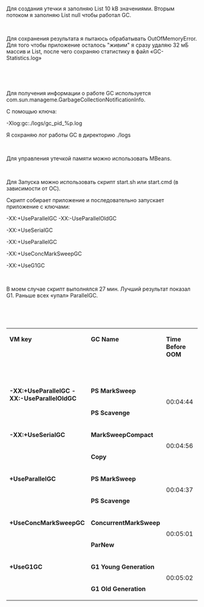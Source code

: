<p class="p1"><br></p>
<p class="p1"><br></p>
<p class="p2">Для создания утечки я заполняю List 10 kB значениями. Вторым потоком я заполняю List null чтобы работал GC.</p>
<p class="p3"><br></p>
<p class="p2">Для сохранения результата я пытаюсь обрабатывать OutOfMemoryError. Для того чтобы приложение осталось "живим" я сразу удаляю 32 мБ массив и List, после чего сохраняю статистику в файл «GC-Statistics.log»</p>
<p class="p3"><br></p>
<p class="p3"><br></p>
<p class="p2">Для получения информации о работе GC используется com.sun.manageme.GarbageCollectionNotificationInfo.</p>
<p class="p2">С помощью ключа:</p>
<p class="p2">-Xlog:gc:./logs/gc_pid_%p.log</p>
<p class="p2">Я сохраняю лог работы GC в директорию ./logs</p>
<p class="p3"><br></p>
<p class="p2">Для управления утечкой памяти можно использовать MBeans.</p>
<p class="p3"><br></p>
<p class="p2">Для Запуска можно использовать скрипт start.sh или start.cmd (в зависимости от ОС).</p>
<p class="p2">Скрипт собирает приложение и последовательно запускает приложение с ключами:</p>
<p class="p2">-XX:+UseParallelGC -XX:-UseParallelOldGC</p>
<p class="p2">-XX:+UseSerialGC</p>
<p class="p2">-XX:+UseParallelGC</p>
<p class="p2">-XX:+UseConcMarkSweepGC</p>
<p class="p2">-XX:+UseG1GC</p>
<p class="p3"><br></p>
<p class="p2">В моем случае скрипт выполнялся 27 мин. Лучший результат показал G1. Раньше всех «упал» ParallelGC.</p>
<p class="p1"><br></p>
<p class="p1"><br></p>
<table cellspacing="0" cellpadding="0" class="t1">
  <tbody>
    <tr>
      <td rowspan="2" valign="top" class="td1">
        <p class="p2"><span class="s1"><b>VM key</b></span></p>
      </td>
      <td rowspan="2" valign="top" class="td2">
        <p class="p2"><span class="s1"><b>GC Name</b></span></p>
      </td>
      <td rowspan="2" valign="top" class="td3">
        <p class="p2"><span class="s1"><b>Time Before OOM</b></span></p>
      </td>
      <td rowspan="2" valign="top" class="td4">
        <p class="p2"><span class="s1"><b>Count</b></span></p>
      </td>
      <td colspan="2" valign="top" class="td5">
        <p class="p2"><span class="s1"><b>Time</b></span></p>
      </td>
      <td colspan="2" valign="top" class="td6">
        <p class="p2"><span class="s1"><b>Memory</b></span></p>
      </td>
      <td colspan="2" valign="top" class="td7">
        <p class="p2"><span class="s1"><b>Operations</b></span></p>
      </td>
    </tr>
    <tr>
      <td valign="top" class="td8">
        <p class="p2"><span class="s1"><b><span class="Apple-converted-space"> </span>Total (ms)</b></span></p>
      </td>
      <td valign="top" class="td9">
        <p class="p2"><span class="s1"><b>AVG (ms)</b></span></p>
      </td>
      <td valign="top" class="td10">
        <p class="p2"><span class="s1"><b>Total (Mb)</b></span></p>
      </td>
      <td valign="top" class="td11">
        <p class="p2"><span class="s1"><b>AVG (Mb)</b></span></p>
      </td>
      <td valign="top" class="td11">
        <p class="p2"><span class="s1"><b>Added</b></span></p>
      </td>
      <td valign="top" class="td12">
        <p class="p2"><span class="s1"><b>Deleted</b></span></p>
      </td>
    </tr>
    <tr>
      <td rowspan="2" valign="top" class="td13">
        <p class="p3"><span class="s1"><b>-XX:+UseParallelGC -XX:-UseParallelOldGC</b></span></p>
        <p class="p1"><br></p>
      </td>
      <td valign="top" class="td14">
        <p class="p3"><span class="s1"><b>PS MarkSweep</b></span></p>
      </td>
      <td rowspan="2" valign="middle" class="td15">
        <p class="p4"><span class="s1">00:04:44</span></p>
      </td>
      <td valign="middle" class="td16">
        <p class="p2"><span class="s1">32</span></p>
      </td>
      <td valign="middle" class="td17">
        <p class="p2"><span class="s1">5384</span></p>
      </td>
      <td valign="middle" class="td18">
        <p class="p2"><span class="s1">168</span></p>
      </td>
      <td valign="middle" class="td19">
        <p class="p2"><span class="s1">368</span></p>
      </td>
      <td valign="middle" class="td20">
        <p class="p2"><span class="s1">12</span></p>
      </td>
      <td rowspan="2" valign="middle" class="td21">
        <p class="p4"><span class="s1">22321</span></p>
      </td>
      <td rowspan="2" valign="middle" class="td22">
        <p class="p4"><span class="s1">11187</span></p>
      </td>
    </tr>
    <tr>
      <td valign="top" class="td23">
        <p class="p3"><span class="s1"><b>PS Scavenge</b></span></p>
      </td>
      <td valign="middle" class="td24">
        <p class="p2"><span class="s1">4</span></p>
      </td>
      <td valign="middle" class="td25">
        <p class="p2"><span class="s1">159</span></p>
      </td>
      <td valign="middle" class="td26">
        <p class="p2"><span class="s1">40</span></p>
      </td>
      <td valign="middle" class="td27">
        <p class="p2"><span class="s1">99</span></p>
      </td>
      <td valign="middle" class="td28">
        <p class="p2"><span class="s1">25</span></p>
      </td>
    </tr>
    <tr>
      <td rowspan="2" valign="top" class="td29">
        <p class="p3"><span class="s1"><b>-XX:+UseSerialGC</b></span></p>
        <p class="p1"><br></p>
      </td>
      <td valign="top" class="td30">
        <p class="p3"><span class="s1"><b>MarkSweepCompact</b></span></p>
      </td>
      <td rowspan="2" valign="middle" class="td31">
        <p class="p4"><span class="s1">00:04:56</span></p>
      </td>
      <td valign="middle" class="td32">
        <p class="p2"><span class="s1">25</span></p>
      </td>
      <td valign="middle" class="td33">
        <p class="p2"><span class="s1">4610</span></p>
      </td>
      <td valign="middle" class="td34">
        <p class="p2"><span class="s1">184</span></p>
      </td>
      <td valign="middle" class="td35">
        <p class="p2"><span class="s1">372</span></p>
      </td>
      <td valign="middle" class="td36">
        <p class="p2"><span class="s1">15</span></p>
      </td>
      <td rowspan="2" valign="middle" class="td37">
        <p class="p4"><span class="s1">23591</span></p>
      </td>
      <td rowspan="2" valign="middle" class="td38">
        <p class="p4"><span class="s1">11799</span></p>
      </td>
    </tr>
    <tr>
      <td valign="top" class="td39">
        <p class="p5"><span class="s1"><b>Copy</b></span></p>
      </td>
      <td valign="middle" class="td40">
        <p class="p2"><span class="s1">5</span></p>
      </td>
      <td valign="middle" class="td41">
        <p class="p2"><span class="s1">254</span></p>
      </td>
      <td valign="middle" class="td42">
        <p class="p2"><span class="s1">51</span></p>
      </td>
      <td valign="middle" class="td43">
        <p class="p2"><span class="s1">118</span></p>
      </td>
      <td valign="middle" class="td44">
        <p class="p2"><span class="s1">23</span></p>
      </td>
    </tr>
    <tr>
      <td rowspan="2" valign="top" class="td45">
        <p class="p3"><span class="s1"><b>+UseParallelGC</b></span></p>
      </td>
      <td valign="top" class="td30">
        <p class="p3"><span class="s1"><b>PS MarkSweep</b></span></p>
      </td>
      <td rowspan="2" valign="middle" class="td46">
        <p class="p4"><span class="s1">00:04:37</span></p>
      </td>
      <td valign="middle" class="td32">
        <p class="p2"><span class="s1">16</span></p>
      </td>
      <td valign="middle" class="td33">
        <p class="p2"><span class="s1">2336</span></p>
      </td>
      <td valign="middle" class="td34">
        <p class="p2"><span class="s1">146</span></p>
      </td>
      <td valign="middle" class="td35">
        <p class="p2"><span class="s1">368</span></p>
      </td>
      <td valign="middle" class="td36">
        <p class="p2"><span class="s1">23</span></p>
      </td>
      <td rowspan="2" valign="middle" class="td47">
        <p class="p4"><span class="s1">22321</span></p>
      </td>
      <td rowspan="2" valign="middle" class="td48">
        <p class="p4"><span class="s1">11183</span></p>
      </td>
    </tr>
    <tr>
      <td valign="top" class="td49">
        <p class="p3"><span class="s1"><b>PS Scavenge<span class="Apple-converted-space"> </span></b></span></p>
      </td>
      <td valign="middle" class="td50">
        <p class="p2"><span class="s1">4</span></p>
      </td>
      <td valign="middle" class="td51">
        <p class="p2"><span class="s1">170</span></p>
      </td>
      <td valign="middle" class="td52">
        <p class="p2"><span class="s1">42</span></p>
      </td>
      <td valign="middle" class="td53">
        <p class="p2"><span class="s1">99</span></p>
      </td>
      <td valign="middle" class="td54">
        <p class="p2"><span class="s1">25</span></p>
      </td>
    </tr>
    <tr>
      <td rowspan="2" valign="top" class="td55">
        <p class="p3"><span class="s1"><b>+UseConcMarkSweepGC</b></span></p>
      </td>
      <td valign="top" class="td30">
        <p class="p3"><span class="s1"><b>ConcurrentMarkSweep</b></span></p>
      </td>
      <td rowspan="2" valign="middle" class="td56">
        <p class="p4"><span class="s1">00:05:01</span></p>
      </td>
      <td valign="middle" class="td32">
        <p class="p2"><span class="s1">77</span></p>
      </td>
      <td valign="middle" class="td33">
        <p class="p2"><span class="s1">64707</span></p>
      </td>
      <td valign="middle" class="td34">
        <p class="p2"><span class="s1">840</span></p>
      </td>
      <td valign="middle" class="td35">
        <p class="p2"><span class="s1">146</span></p>
      </td>
      <td valign="middle" class="td36">
        <p class="p2"><span class="s1">2</span></p>
      </td>
      <td rowspan="2" valign="middle" class="td57">
        <p class="p4"><span class="s1">23592</span></p>
      </td>
      <td rowspan="2" valign="middle" class="td58">
        <p class="p4"><span class="s1">11805</span></p>
      </td>
    </tr>
    <tr>
      <td valign="top" class="td30">
        <p class="p3"><span class="s1"><b>ParNew</b></span></p>
      </td>
      <td valign="middle" class="td32">
        <p class="p2"><span class="s1">13</span></p>
      </td>
      <td valign="middle" class="td33">
        <p class="p2"><span class="s1">159</span></p>
      </td>
      <td valign="middle" class="td34">
        <p class="p2"><span class="s1">12</span></p>
      </td>
      <td valign="middle" class="td35">
        <p class="p2"><span class="s1">138</span></p>
      </td>
      <td valign="middle" class="td36">
        <p class="p2"><span class="s1">10</span></p>
      </td>
    </tr>
    <tr>
      <td rowspan="2" valign="top" class="td45">
        <p class="p3"><span class="s1"><b>+UseG1GC</b></span></p>
      </td>
      <td valign="top" class="td49">
        <p class="p3"><span class="s1"><b>G1 Young Generation</b></span></p>
      </td>
      <td rowspan="2" valign="middle" class="td46">
        <p class="p4"><span class="s1">00:05:02</span></p>
      </td>
      <td valign="middle" class="td50">
        <p class="p2"><span class="s1">34</span></p>
      </td>
      <td valign="middle" class="td51">
        <p class="p2"><span class="s1">378</span></p>
      </td>
      <td valign="middle" class="td52">
        <p class="p2"><span class="s1">11</span></p>
      </td>
      <td valign="middle" class="td53">
        <p class="p2"><span class="s1">97</span></p>
      </td>
      <td valign="middle" class="td54">
        <p class="p2"><span class="s1">3</span></p>
      </td>
      <td rowspan="2" valign="middle" class="td47">
        <p class="p4"><span class="s1">23805</span></p>
      </td>
      <td rowspan="2" valign="middle" class="td48">
        <p class="p4"><span class="s1">11904</span></p>
      </td>
    </tr>
    <tr>
      <td valign="top" class="td30">
        <p class="p3"><span class="s1"><b>G1 Old Generation</b></span></p>
      </td>
      <td valign="middle" class="td32">
        <p class="p2"><span class="s1">9</span></p>
      </td>
      <td valign="middle" class="td33">
        <p class="p2"><span class="s1">1316</span></p>
      </td>
      <td valign="middle" class="td34">
        <p class="p2"><span class="s1">146</span></p>
      </td>
      <td valign="middle" class="td35">
        <p class="p2"><span class="s1">100</span></p>
      </td>
      <td valign="middle" class="td36">
        <p class="p2"><span class="s1">11</span></p>
      </td>
    </tr>
  </tbody>
</table>
<p class="p9"><br></p>
